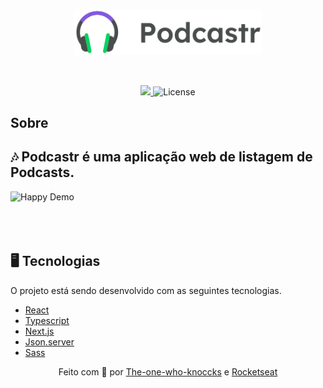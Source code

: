 <p align="center">
   <img src="public/logo.svg" alt="Move It" width="300"/>
</p>
  
<br/> 
<p align="center"> 

  <a aria-label="Completed" href="https://nextlevelweek.com/episodios/react/1/edicao/4">
    <img src="https://img.shields.io/badge/Podcaster-NLW 5-6F48C9?logo=data:image/png;base64,iVBORw0KGgoAAAANSUhEUgAAABAAAAAQCAMAAAAoLQ9TAAAALVBMVEVHcExxWsF0XMJzXMJxWcFsUsD///9jRrzY0u6Xh9Gsn9n39fyMecy0qd2bjNJWBT0WAAAABHRSTlMA2Do606wF2QAAAGlJREFUGJVdj1cWwCAIBLEsRU3uf9xobDH8+GZwUYi8i6ucJwrxKE+7D0G9Q4vlYqtmCSjndr4CgCgzlyFgfKfKCVO0LrPKjmiqMxGXkJwNnXskqWG+1oSM+BSwD8f29YLNjvx/OQrn+g99oQSoNmt3PgAAAABJRU5ErkJggg=="></img>  
  </a>    
   
  <img alt="License" src="https://img.shields.io/badge/license-MIT-6F48C9">
     
</p>                              
              
                             
## Sobre     
      
## 🎶 Podcastr é uma aplicação web de listagem de  Podcasts.

<div>
  <img src="https://ik.imagekit.io/hld13bjzb1/Peek_2021-04-25_22-56_zMJ5eLMrg.gif" alt="Happy Demo" heigth="450">
</div>
<br/> 

<br/>
 <br/> 
     
## 🖥️ Tecnologias 
O projeto está sendo desenvolvido com as seguintes tecnologias.

* [React](https://reactjs.org/)
* [Typescript](https://www.typescriptlang.org/)
* [Next.js](https://nextjs.org/) 
* [Json.server](https://github.com/typicode/json-server/)
* [Sass](https://sass-lang.com/)
 

  
<div align="center">
Feito com 💜 por
    <a href="https://github.com/the-one-who-knoccks">The-one-who-knoccks</a> e
    <a href="https://github.com/Rocketseat">
      Rocketseat
    </a>
  </sub>
</div>
